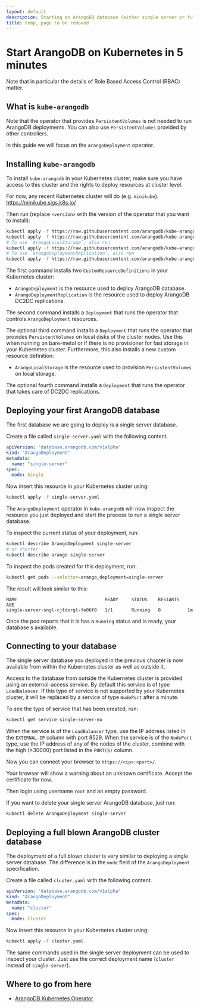 ```yaml
---
layout: default
description: Starting an ArangoDB database (either single server or full blown cluster) on Kubernetes involves a lot of resources
title: temp, page to be removed
---
```

# Start ArangoDB on Kubernetes in 5 minutes

Note that in particular the details of Role Based Access Control (RBAC)
matter.

## What is `kube-arangodb`

Note that the operator that provides `PersistentVolumes` is not needed to
run ArangoDB deployments. You can also use `PersistentVolumes` provided
by other controllers.

In this guide we will focus on the `ArangoDeployment` operator.

## Installing `kube-arangodb`

To install `kube-arangodb` in your Kubernetes cluster, make sure
you have access to this cluster and the rights to deploy resources
at cluster level.

For now, any recent Kubernetes cluster will do (e.g. `minikube`).
https://minikube.sigs.k8s.io/

Then run (replace `<version>` with the version of the operator that you want to install):

```bash
kubectl apply -f https://raw.githubusercontent.com/arangodb/kube-arangodb/<version>/manifests/arango-crd.yaml
kubectl apply -f https://raw.githubusercontent.com/arangodb/kube-arangodb/<version>/manifests/arango-deployment.yaml
# To use `ArangoLocalStorage`, also run
kubectl apply -f https://raw.githubusercontent.com/arangodb/kube-arangodb/<version>/manifests/arango-storage.yaml
# To use `ArangoDeploymentReplication`, also run
kubectl apply -f https://raw.githubusercontent.com/arangodb/kube-arangodb/<version>/manifests/arango-deployment-replication.yaml
```

The first command installs two `CustomResourceDefinitions` in your Kubernetes cluster:

- `ArangoDeployment` is the resource used to deploy ArangoDB database.
- `ArangoDeploymentReplication` is the resource used to deploy ArangoDB DC2DC
  replications.

The second command installs a `Deployment` that runs the operator that controls
`ArangoDeployment` resources.

The optional third command installs a `Deployment` that runs the operator that
provides `PersistentVolumes` on local disks of the cluster nodes.
Use this when running on bare-metal or if there is no provisioner for fast
storage in your Kubernetes cluster. Furthermore, this also installs a
new custom resource definition:

- `ArangoLocalStorage` is the resource used to provision `PersistentVolumes` on local storage.

The optional fourth command installs a `Deployment` that runs the
operator that takes care of DC2DC replications.

## Deploying your first ArangoDB database

The first database we are going to deploy is a single server database.

Create a file called `single-server.yaml` with the following content.

```yaml
apiVersion: "database.arangodb.com/v1alpha"
kind: "ArangoDeployment"
metadata:
  name: "single-server"
spec:
  mode: Single
```

Now insert this resource in your Kubernetes cluster using:

```bash
kubectl apply -f single-server.yaml
```

The `ArangoDeployment` operator in `kube-arangodb` will now inspect the
resource you just deployed and start the process to run a single server database.

To inspect the current status of your deployment, run:

```bash
kubectl describe ArangoDeployment single-server
# or shorter
kubectl describe arango single-server
```

To inspect the pods created for this deployment, run:

```bash
kubectl get pods --selector=arango_deployment=single-server
```

The result will look similar to this:

```plain
NAME                                 READY     STATUS    RESTARTS   AGE
single-server-sngl-cjtdxrgl-fe06f0   1/1       Running   0          1m
```

Once the pod reports that it is has a `Running` status and is ready,
your database s available.

## Connecting to your database

The single server database you deployed in the previous chapter is now
available from within the Kubernetes cluster as well as outside it.

Access to the database from outside the Kubernetes cluster is provided
using an external-access service.
By default this service is of type `LoadBalancer`. If this type of service
is not supported by your Kubernetes cluster, it will be replaced by
a service of type `NodePort` after a minute.

To see the type of service that has been created, run:

```bash
kubectl get service single-server-ea
```

When the service is of the `LoadBalancer` type, use the IP address
listed in the `EXTERNAL-IP` column with port 8529.
When the service is of the `NodePort` type, use the IP address
of any of the nodes of the cluster, combine with the high (>30000) port listed in the `PORT(S)` column.

Now you can connect your browser to `https://<ip>:<port>/`.

Your browser will show a warning about an unknown certificate.
Accept the certificate for now.

Then login using username `root` and an empty password.

If you want to delete your single server ArangoDB database, just run:

```bash
kubectl delete ArangoDeployment single-server
```

## Deploying a full blown ArangoDB cluster database

The deployment of a full blown cluster is very similar to deploying
a single server database. The difference is in the `mode` field of
the `ArangoDeployment` specification.

Create a file called `cluster.yaml` with the following content.

```yaml
apiVersion: "database.arangodb.com/v1alpha"
kind: "ArangoDeployment"
metadata:
  name: "cluster"
spec:
  mode: Cluster
```

Now insert this resource in your Kubernetes cluster using:

```bash
kubectl apply -f cluster.yaml
```

The same commands used in the single server deployment can be used
to inspect your cluster. Just use the correct deployment name (`cluster` instead of `single-server`).

## Where to go from here

- [ArangoDB Kubernetes Operator](deployment-kubernetes.html)
